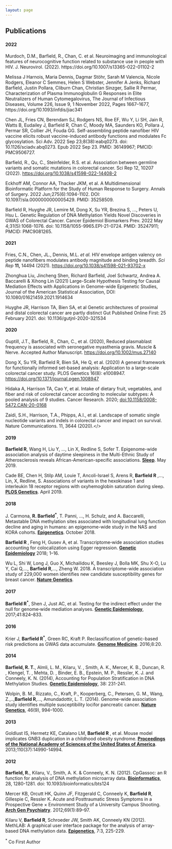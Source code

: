 ```yaml
---
layout: page
---
```


<html lang="en-us">

<h2>

Publications


<h4 id="2022">

2022

</h4>

<p>
Murdoch, D.M., Barfield, R., Chan, C. et al. Neuroimaging and immunological features of neurocognitive function related to substance use in people with HIV. J. Neurovirol. (2022). https://doi.org/10.1007/s13365-022-01102-2
</p>

<p>
Melissa J Harnois, Maria Dennis, Dagmar Stöhr, Sarah M Valencia, Nicole Rodgers, Eleanor C Semmes, Helen S Webster, Jennifer A Jenks, Richard Barfield, Justin Pollara, Cliburn Chan, Christian Sinzger, Sallie R Permar, Characterization of Plasma Immunoglobulin G Responses in Elite Neutralizers of Human Cytomegalovirus, The Journal of Infectious Diseases, Volume 226, Issue 9, 1 November 2022, Pages 1667–1677, https://doi.org/10.1093/infdis/jiac341 
</p>

<p>
Chen JL, Fries CN, Berendam SJ, Rodgers NS, Roe EF, Wu Y, Li SH, Jain R, Watts B, Eudailey J, Barfield R, Chan C, Moody MA, Saunders KO, Pollara J, Permar SR, Collier JH, Fouda GG. Self-assembling peptide nanofiber HIV vaccine elicits robust vaccine-induced antibody functions and modulates Fc glycosylation. Sci Adv. 2022 Sep 23;8(38):eabq0273. doi: 10.1126/sciadv.abq0273. Epub 2022 Sep 23. PMID: 36149967; PMCID: PMC9506727.
</p>

<p>

Barfield, R., Qu, C., Steinfelder, R.S. et al. Association between germline variants and somatic mutations in colorectal cancer. Sci Rep 12, 10207 (2022). https://doi.org/10.1038/s41598-022-14408-2

</p>

<p>

Eckhoff AM, Connor AA, Thacker JKM, et al. A Multidimensional Bioinformatic Platform for the Study of Human Response to Surgery. Annals of Surgery. 2022 Jun;275(6):1094-1102. DOI: 10.1097/sla.0000000000005429. PMID: 35258509. 

</p>

<p>

Barfield R, Huyghe JR, Lemire M, Dong X, Su YR, Brezina S, ..., Peters U, Hsu L. Genetic Regulation of DNA Methylation Yields Novel Discoveries in GWAS of Colorectal Cancer. Cancer Epidemiol Biomarkers Prev. 2022 May 4;31(5):1068-1076. doi: 10.1158/1055-9965.EPI-21-0724. PMID: 35247911; PMCID: PMC9081265.

</p>

<h4 id="2021">

2021

</h4>

<p>

Fries, C.N., Chen, JL., Dennis, M.L. *et al.* HIV envelope antigen valency on peptide nanofibers modulates antibody magnitude and binding breadth. *Sci Rep* **11,** 14494 (2021). <https://doi.org/10.1038/s41598-021-93702-x>

</p>

<p>

Zhonghua Liu, Jincheng Shen, Richard Barfield, Joel Schwartz, Andrea A. Baccarelli & Xihong Lin (2021) Large-Scale Hypothesis Testing for Causal Mediation Effects with Applications in Genome-wide Epigenetic Studies, Journal of the American Statistical Association, DOI: 10.1080/01621459.2021.1914634

</p>

<p>

Huyghe JR, Harrison TA, Bien SA, et al Genetic architectures of proximal and distal colorectal cancer are partly distinct Gut Published Online First: 25 February 2021. doi: 10.1136/gutjnl-2020-321534

</p>

<h4 id="2020">

2020

</h4>

<p>

Guptill, J.T., Barfield, R., Chan, C., et al. (2020), Reduced plasmablast frequency is associated with seronegative myasthenia gravis. Muscle & Nerve. Accepted Author Manuscript. <https://doi.org/10.1002/mus.27140>

</p>

<p>

Dong X, Su YR, Barfield R, Bien SA, He Q, et al. (2020) A general framework for functionally informed set-based analysis: Application to a large-scale colorectal cancer study. PLOS Genetics 16(8): e1008947. <https://doi.org/10.1371/journal.pgen.1008947>

</p>

<p>

Hidaka A, Harrison TA, Cao Y, et al. Intake of dietary fruit, vegetables, and fiber and risk of colorectal cancer according to molecular subtypes: A pooled analysis of 9 studies. Cancer Research. 2020; <doi:10.1158/0008-5472.CAN-20-0168>

</p>

<p>

Zaidi, S.H., Harrison, T.A., Phipps, A.I., et al. Landscape of somatic single nucleotide variants and indels in colorectal cancer and impact on survival. Nature Communications. 11, 3644 (2020).\</\>

<h4 id="2019">

2019

</h4>

<p>

<b>Barfield R</b>, Wang H, Liu Y, …, Lin X, Redline S, Sofer T. Epigenome-wide association analysis of daytime sleepiness in the Multi-Ethnic Study of Atherosclerosis reveals African-American-specific associations. <a href="https://academic.oup.com/sleep/advance-article/doi/10.1093/sleep/zsz101/5492629"><b>Sleep</b></a>. May 2019.

</p>

<p>

Cade BE, Chen H, Stilp AM, Louie T, Ancoli-Israel S, Arens R, <b>Barfield R</b> ,..., Lin, X, Redline, S. Associations of variants in the hexokinase 1 and interleukin 18 receptor regions with oxyhemoglobin saturation during sleep. <a href="https://www.ncbi.nlm.nih.gov/pubmed/30990817"><b>PLOS Genetics</b></a>. April 2019.

</p>

<h4 id="2018">

2018

</h4>

<p>

J. Carmona, <b>R. Barfield<sup>\*</sup></b>, T. Panni, ..., H. Schulz, and A. Baccarelli, Metastable DNA methylation sites associated with longitudinal lung function decline and aging in humans: an epigenome-wide study in the NAS and KORA cohorts. <a href="https://www.ncbi.nlm.nih.gov/pubmed/30343628"><b>Epigenetics</b></a>. October 2018.

</p>

<p>

<b>Barfield R </b>, Feng H, Gusev A, et al. Transcriptome‐wide association studies accounting for colocalization using Egger regression. <a href="https://doi.org/10.1002/gepi.22131"><b>Genetic Epidemiology</b></a> 2018; 1–16.

</p>

<p>

Wu L, Shi W, Long J, Guo X, Michailidou K, Beesley J, Bolla MK, Shu X-O, Lu Y, Cai Q,..., <b>Barfield R</b>,..., Zheng W. 2018. A transcriptome-wide association study of 229,000 women identifies new candidate susceptibility genes for breast cancer. <a href="https://www.nature.com/articles/s41588-018-0132-x"><b>Nature Genetics</b></a>.

<p>

<h4 id="2017">

2017

</h4>

<p>

<b>Barfield R<sup>\*</sup></b>, Shen J, Just AC, et al. Testing for the indirect effect under the null for genome‐wide mediation analyses. <a href="https://doi.org/10.1002/gepi.22084"><b>Genetic Epidemiology</b></a>, 2017;41:824–833.

</p>

<h4 id="2016">

2016

</h4>

<p>

Krier J, <b>Barfield R<sup>\*</sup></b>, Green RC, Kraft P. Reclassification of genetic-based risk predictions as GWAS data accumulate. <a href="http://doi.org/10.1186/s13073-016-0272-5"><b>Genome Medicine</b></a>. 2016;8:20.

</p>

<h4 id="2014">

2014

</h4>

<p>

<b>Barfield, R. T.</b>, Almli, L. M., Kilaru, V. , Smith, A. K., Mercer, K. B., Duncan, R. , Klengel, T. , Mehta, D. , Binder, E. B., Epstein, M. P., Ressler, K. J. and Conneely, K. N. (2014), Accounting for Population Stratification in DNA Methylation Studies. <a href="https://doi.org/10.1002/gepi.21789"><b>Genetic Epidemiology</b></a>, 38: 231-241.

</p>

<p>

Wolpin, B. M., Rizzato, C., Kraft, P., Kooperberg, C., Petersen, G. M., Wang, Z.,..,<b>Barfield R</b>,..., Amundadottir, L. T. (2014). Genome-wide association study identifies multiple susceptibility locifor pancreatic cancer. <a href="http://doi.org/10.1038/ng.3052"><b>Nature Genetics</b></a>, 46(9), 994–1000.

</p>

<h4 id="2013">

2013

</h4>

<p>

Goldlust IS, Hermetz KE, Catalano LM, <b>Barfield R </b>, et al. Mouse model implicates GNB3 duplication in a childhood obesity syndrome. <a href="http://doi.org/10.1073/pnas.1305999110"><b>Proceedings of the National Academy of Sciences of the United States of America</b></a>. 2013;110(37):14990-14994.

</p>

<h4 id="2012">

2012

</h4>

<p>

<b>Barfield, R.</b>, Kilaru, V., Smith, A. K. & Conneely, K. N. (2012). CpGassoc: an R function for analysis of DNA methylation microarray data. <a href="https://academic.oup.com/bioinformatics/article/28/9/1280/312316"><b>Bioinformatics</b></a>, 28, 1280-1281. doi: 10.1093/bioinformatics/bts124

</p>

<p>

Mercer KB, Orcutt HK, Quinn JF, Fitzgerald C, Conneely K, <b>Barfield R</b>, Gillespie C, Ressler K. Acute and Posttraumatic Stress Symptoms in a Prospective Gene × Environment Study of a University Campus Shooting. <a href="https://jamanetwork.com/journals/jamapsychiatry/fullarticle/1107439"><b>Arch Gen Psychiatry</b></a>. 2012;69(1):89–97.

</p>

<p>

Kilaru V, <b>Barfield R</b>, Schroeder JW, Smith AK, Conneely KN (2012). MethLAB: A graphical user interface package for the analysis of array-based DNA methylation data. <a href="https://doi.org/10.4161/epi.7.3.19284"><b>Epigenetics</b></a>, 7:3, 225-229.

</p>

<sup>\*</sup> Co First Author
